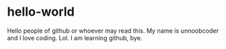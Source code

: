 # hello-world
Hello people of github or whoever may read this. My name is unnoobcoder and I love coding.
Lol.
I am learning github, bye.
